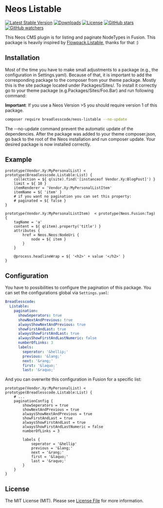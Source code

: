 # Neos Listable
[![Latest Stable Version](https://poser.pugx.org/breadlesscode/neos-listable/v/stable)](https://packagist.org/packages/breadlesscode/neos-listable)
[![Downloads](https://img.shields.io/packagist/dt/breadlesscode/neos-listable.svg)](https://packagist.org/packages/breadlesscode/neos-listable)
[![License](https://img.shields.io/github/license/breadlesscode/neos-listable.svg)](LICENSE)
[![GitHub stars](https://img.shields.io/github/stars/breadlesscode/neos-listable.svg?style=social&label=Stars)](https://github.com/breadlesscode/neos-listable/stargazers)
[![GitHub watchers](https://img.shields.io/github/watchers/breadlesscode/neos-listable.svg?style=social&label=Watch)](https://github.com/breadlesscode/neos-listable/subscription)

This Neos CMS plugin is for listing and paginate NodeTypes in Fusion.
This package is heavily inspired by [Flowpack.Listable](https://github.com/Flowpack/Flowpack.Listable), thanks for that :)

## Installation
Most of the time you have to make small adjustments to a package (e.g., the configuration in Settings.yaml). Because of that, it is important to add the corresponding package to the composer from your theme package. Mostly this is the site package located under Packages/Sites/. To install it correctly go to your theme package (e.g.Packages/Sites/Foo.Bar) and run following command:

**Important**: If you use a Neos Version >5 you should require version 1 of this package. 

```bash
composer require breadlesscode/neos-listable --no-update
```

The --no-update command prevent the automatic update of the dependencies. After the package was added to your theme composer.json, go back to the root of the Neos installation and run composer update. Your desired package is now installed correctly.

## Example
```
prototype(Vendor.Xy:MyPersonalList) < prototype(Breadlesscode.Listable:List) {
    collection = ${ q(site).find('[instanceof Vendor.Xy:BlogPost]') }
    limit = ${ 10 }
    itemRenderer = 'Vendor.Xy:MyPersonalListItem'
    itemName = ${ 'item' }
    # if you want no pagination you can set this property:
    # paginated = ${ false }
}

prototype(Vendor.Xy:MyPersonalListItem)  < prototype(Neos.Fusion:Tag) {
    tagName = 'a'
    content = ${ q(item).property('title') }
    attributes {
        href = Neos.Neos:NodeUri {
            node = ${ item }
        }
    }

    @process.headlineWrap = ${ '<h2>' + value '</h2>' }
}

```
## Configuration
You have to possibilities to configure the pagination of this package. You can set the configurations global via `Settings.yaml`:

```yaml
Breadlesscode:
  Listable:
    pagination:
      showSeperators: true
      showNextAndPrevious: true
      alwaysShowNextAndPrevious: true
      showFirstAndLast: true
      alwaysShowFirstAndLast: true
      alwaysShowFirstAndLastNumeric: false
      numberOfLinks: 3
      labels:
        seperator: '&hellip;'
        previous: '&lang;'
        next: '&rang;'
        first: '&laquo;'
        last: '&raquo;'
```

And you can overwrite this configuration in Fusion for a specific list:

```
prototype(Vendor.Xy:MyPersonalList) < prototype(Breadlesscode.Listable:List) {
    # ...
    paginationConfig {
        showSeperators = true
        showNextAndPrevious = true
        alwaysShowNextAndPrevious = true
        showFirstAndLast = true
        alwaysShowFirstAndLast = true
        alwaysShowFirstAndLastNumeric = false
        numberOfLinks = 3

        labels {
            seperator = '&hellip'
            previous = '&lang;'
            next = '&rang;'
            first = '&laquo;'
            last = '&raquo;'
        }
    }
}
```


## License

The MIT License (MIT). Please see [License File](LICENSE) for more information.
